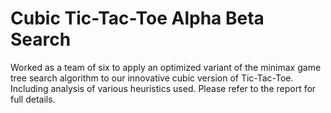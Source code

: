 # Cubic Tic-Tac-Toe Alpha Beta Search

Worked as a team of six to apply an optimized variant of the minimax game tree search algorithm to our innovative cubic version of Tic-Tac-Toe. 
Including analysis of various heuristics used. Please refer to the report for full details.

